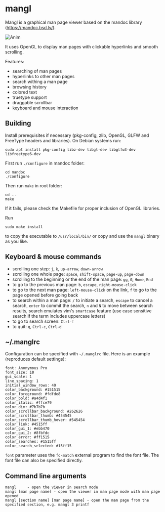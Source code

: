 # mangl

Mangl is a graphical man page viewer based on the mandoc library (https://mandoc.bsd.lv/).

![Anim](screenshot/anim.gif)

It uses OpenGL to display man pages with clickable hyperlinks and smooth scrolling.

Features:
* searching of man pages
* hyperlinks to other man pages
* search withing a man page
* browsing history
* colored text
* truetype support
* draggable scrollbar
* keyboard and mouse interaction

## Building

Install prerequisites if necessary (pkg-config, zlib, OpenGL, GLFW and FreeType headers and
libraries). On Debian systems run:

```
sudo apt install pkg-config libz-dev libgl-dev libglfw3-dev libfreetype6-dev
```

First run `./configure` in mandoc folder:

```
cd mandoc
./configure
```

Then run `make` in root folder:

```
cd ..
make
```

If it fails, please check the Makefile for proper inclusion of OpenGL libraries.

Run
```
sudo make install
```
to copy the executable to `/usr/local/bin/` or copy and use the `mangl` binary as you like.

## Keyboard & mouse commands

* scrolling one step: `j`, `k`, `up-arrow`, `down-arrow`
* scrolling one whole page: `space`, `shift-space`, `page-up`, `page-down`
* scrolling to the beginning or the end of the man page: `gg`, `G`, `Home`, `End`
* to go to the previous man page: `b`, `escape`, `right-mouse-click`
* to go to the next man page: `left-mouse-click` on the link, `f` to go to the page opened before going back
* to search within a man page: `/` to initiate a search, `escape` to cancel a search, `enter` to commit the search, `n` and `N` to move between search results, search emulates vim's `smartcase` feature (use case sensitive search if the term includes uppercase letters)
* to go to search screen: `Ctrl-f`
* to quit: `q`, `Ctrl-c`, `Ctrl-d`

## ~/.manglrc

Configuration can be specified with `~/.manglrc` file. Here is an example
(reproduces default settings):

```
font: Anonymous Pro
font_size: 10
gui_scale: 1
line_spacing: 1
initial_window_rows: 40
color_background: #151515
color_foreground: #fdfde8
color_bold: #a4d4f1
color_italic: #ffce79
color_dim: #7b7b7b
color_scrollbar_background: #262626
color_scrollbar_thumb: #454545
color_scrollbar_thumb_hover: #545454
color_link: #4515ff
color_gui_1: #ebb470
color_gui_2: #8fbfdc
color_error: #ff1515
color_searches: #1515ff
color_search_selected: #15ff15
```

`font` parameter uses the `fc-match` external program to find the font file. The font
file can also be specified directly.

## Command line arguments

```
mangl     - open the viewer in search mode
mangl [man page name] - open the viewer in man page mode with man page opened
mangl [section name] [man page name] - open the man page from the specified section, e.g. mangl 3 printf
```

